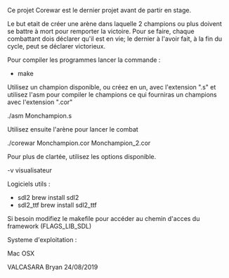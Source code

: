 Ce projet Corewar est le dernier projet avant de partir en stage.

Le but etait de créer une arène dans laquelle 2 champions ou plus doivent se battre à mort pour remporter la victoire.
Pour se faire, chaque combattant dois déclarer qu'il est en vie; le dernier à l'avoir fait, à la fin du cycle, peut se déclarer victorieux.

Pour compiler les programmes lancer la commande :
- make

Utilisez un champion disponible, ou créez en un, avec l'extension ".s" et utilisez l'asm pour compiler le champions ce qui fourniras un champions avec l'extension ".cor"

./asm Monchampion.s

Utilisez ensuite l'arène pour lancer le combat

./corewar Monchampion.cor Monchampion_2.cor

Pour plus de clartée, utilisez les options disponible.

-v              visualisateur

Logiciels utils :
- sdl2          brew install sdl2
- sdl2_ttf      brew install sdl2_ttf

Si besoin modifiez le makefile pour accéder au chemin d'acces du framework (FLAGS_LIB_SDL)

Systeme d'exploitation :

Mac OSX

VALCASARA Bryan 24/08/2019

